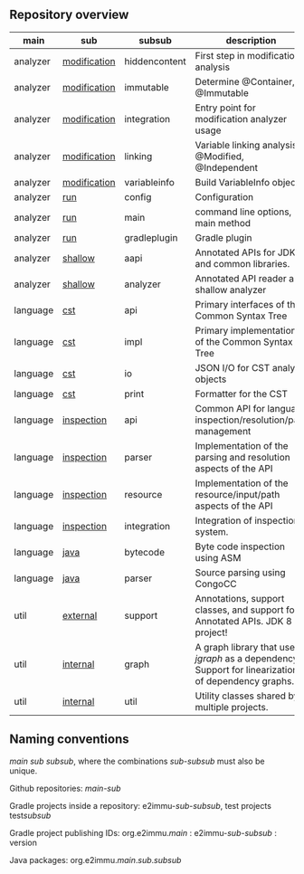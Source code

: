 Repository overview
-------------------

| main     | sub                                                             | subsub        | description                    |
|----------|-----------------------------------------------------------------|---------------|--------------------------------|
| analyzer | [modification](https://github.com/e2immu/analyzer-modification) | hiddencontent | First step in modification analysis |
| analyzer | [modification](https://github.com/e2immu/analyzer-modification) | immutable     | Determine @Container, @Immutable |
| analyzer | [modification](https://github.com/e2immu/analyzer-modification) | integration   | Entry point for modification analyzer usage |
| analyzer | [modification](https://github.com/e2immu/analyzer-modification) | linking       | Variable linking analysis, @Modified, @Independent |
| analyzer | [modification](https://github.com/e2immu/analyzer-modification) | variableinfo  | Build VariableInfo objects |
| analyzer | [run](https://github.com/e2immu/analyzer-run)                   | config        | Configuration |
| analyzer | [run](https://github.com/e2immu/analyzer-run)                   | main          | command line options, main method  |
| analyzer | [run](https://github.com/e2immu/analyzer-run)                   | gradleplugin  | Gradle plugin |
| analyzer | [shallow](https://github.com/e2immu/analyzer-shallow)           | aapi          | Annotated APIs for JDK and common libraries. |
| analyzer | [shallow](https://github.com/e2immu/analyzer-shallow)           | analyzer      | Annotated API reader and shallow analyzer  |
| language | [cst](https://github.com/e2immu/language-cst)                   | api           | Primary interfaces of the Common Syntax Tree |
| language | [cst](https://github.com/e2immu/language-cst)                   | impl          | Primary implementation of the Common Syntax Tree |
| language | [cst](https://github.com/e2immu/language-cst)                   | io            | JSON I/O for CST analysis objects |
| language | [cst](https://github.com/e2immu/language-cst)                   | print         | Formatter for the CST |
| language | [inspection](https://github.com/e2immu/language-inspection)     | api           | Common API for language inspection/resolution/path management |
| language | [inspection](https://github.com/e2immu/language-inspection)     | parser        | Implementation of the parsing and resolution aspects of the API |
| language | [inspection](https://github.com/e2immu/language-inspection)     | resource      | Implementation of the resource/input/path aspects of the API |
| language | [inspection](https://github.com/e2immu/language-inspection)     | integration   | Integration of inspection system. |
| language | [java](https://github.com/e2immu/language-java)                 | bytecode      | Byte code inspection using ASM |
| language | [java](https://github.com/e2immu/language-java)                 | parser        | Source parsing using CongoCC |
| util     | [external](https://github.com/e2immu/util-external)             | support       | Annotations, support classes, and support for Annotated APIs. JDK 8 project! |
| util     | [internal](https://github.com/e2immu/util-internal)             | graph         | A graph library that uses _jgraph_ as a dependency. Support for linearization of dependency graphs. |
| util     | [internal](https://github.com/e2immu/util-internal)             | util          | Utility classes shared by multiple projects. |


Naming conventions
------------------

_main_ _sub_ _subsub_, where the combinations _sub-subsub_ must also be unique.

Github repositories: _main-sub_

Gradle projects inside a repository: e2immu-_sub_-_subsub_, test projects test*subsub*

Gradle project publishing IDs: org.e2immu._main_ : e2immu-_sub-subsub_ : version

Java packages: org.e2immu._main_._sub_._subsub_
